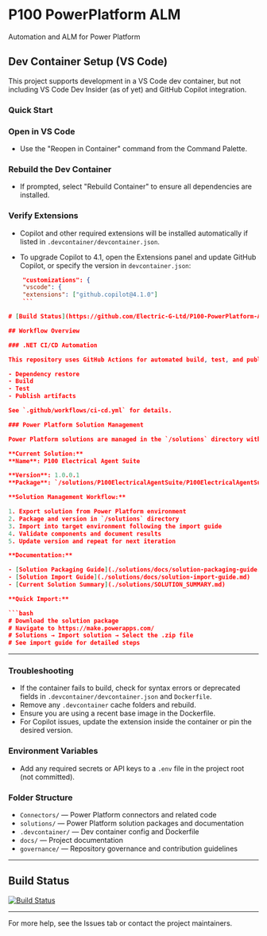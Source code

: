 # P100 PowerPlatform ALM

Automation and ALM for Power Platform

## Dev Container Setup (VS Code)

This project supports development in a VS Code dev container, but not including VS Code Dev Insider (as of yet) and GitHub Copilot integration.

### Quick Start

### **Open in VS Code**

- Use the "Reopen in Container" command from the Command Palette.

### **Rebuild the Dev Container**

- If prompted, select "Rebuild Container" to ensure all dependencies are installed.

### **Verify Extensions**

- Copilot and other required extensions will be installed automatically if listed in `.devcontainer/devcontainer.json`.

- To upgrade Copilot to 4.1, open the Extensions panel and update GitHub Copilot, or specify the version in `devcontainer.json`:

````json
    "customizations": {
    "vscode": {
    "extensions": ["github.copilot@4.1.0"]
    ```

# [Build Status](https://github.com/Electric-G-Ltd/P100-PowerPlatform-ALM/actions/workflows/ci-cd.yml/badge.svg)

## Workflow Overview

### .NET CI/CD Automation

This repository uses GitHub Actions for automated build, test, and publish of the .NET solution. Every push or pull request to `main` triggers:

- Dependency restore
- Build
- Test
- Publish artifacts

See `.github/workflows/ci-cd.yml` for details.

### Power Platform Solution Management

Power Platform solutions are managed in the `/solutions` directory with comprehensive documentation and versioning.

**Current Solution:**
**Name**: P100 Electrical Agent Suite

**Version**: 1.0.0.1
**Package**: `/solutions/P100ElectricalAgentSuite/P100ElectricalAgentSuite_1_0_0_1.zip`

**Solution Management Workflow:**

1. Export solution from Power Platform environment
2. Package and version in `/solutions` directory
3. Import into target environment following the import guide
4. Validate components and document results
5. Update version and repeat for next iteration

**Documentation:**

- [Solution Packaging Guide](./solutions/docs/solution-packaging-guide.md)
- [Solution Import Guide](./solutions/docs/solution-import-guide.md)
- [Current Solution Summary](./solutions/SOLUTION_SUMMARY.md)

**Quick Import:**

```bash
# Download the solution package
# Navigate to https://make.powerapps.com/
# Solutions → Import solution → Select the .zip file
# See import guide for detailed steps
````

---

### Troubleshooting

- If the container fails to build, check for syntax errors or deprecated fields in `.devcontainer/devcontainer.json` and `Dockerfile`.
- Remove any `.devcontainer` cache folders and rebuild.
- Ensure you are using a recent base image in the Dockerfile.
- For Copilot issues, update the extension inside the container or pin the desired version.

### Environment Variables

- Add any required secrets or API keys to a `.env` file in the project root (not committed).

### Folder Structure

- `Connectors/` — Power Platform connectors and related code
- `solutions/` — Power Platform solution packages and documentation
- `.devcontainer/` — Dev container config and Dockerfile
- `docs/` — Project documentation
- `governance/` — Repository governance and contribution guidelines

---

## Build Status

[![Build Status](https://github.com/Electric-G-Ltd/P100-PowerPlatform-ALM/actions/workflows/ci-cd.yml/badge.svg)](https://github.com/Electric-G-Ltd/P100-PowerPlatform-ALM/actions/workflows/ci-cd.yml)

---

For more help, see the Issues tab or contact the project maintainers.
